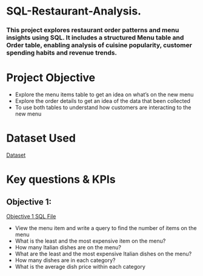 # SQL-Restaurant-Analysis.

### This project explores restaurant order patterns and menu insights using SQL. It includes a structured Menu table and Order table, enabling analysis of cuisine popularity, customer spending habits and revenue trends.

# Project Objective
*	Explore the menu items table to get an idea on what’s on the new menu
*	Explore the order details to get an idea of the data that been collected
*	To use both tables to understand how customers are interacting to the new menu

# Dataset Used
<a href= "https://github.com/MuguroNgugi/SQL-Restaurant-Analysis./blob/main/create_restaurant_db.sql" > Dataset </a>

# Key questions & KPIs
## Objective 1:
<a href = "https://github.com/MuguroNgugi/SQL-Restaurant-Analysis./blob/main/Objective%201%20SQL%20Query%20File.sql"> Objective 1 SQL File </a> 
* View the menu item and write a query to find the number of items on the menu
* What is the least and the most expensive item on the menu?
* How many Italian dishes are on the menu?
* What are the least and the most expensive Italian dishes on the menu?
* How many dishes are in each category?
* What is the average dish price within each category

